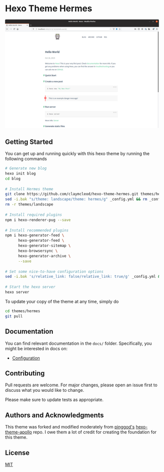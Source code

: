 # Hexo Theme Hermes

![Hello Hermes!](docs/images/hermes-hello-world.png)

## Getting Started

You can get up and running quickly with this hexo theme by running the following commands

```bash
# Generate new blog
hexo init blog
cd blog

# Install Hermes theme
git clone https://github.com/claymcleod/hexo-theme-hermes.git themes/hermes
sed -i.bak "s/theme: landscape/theme: hermes/g" _config.yml && rm _config.yml.bak
rm -r themes/landscape

# Install required plugins
npm i hexo-renderer-pug --save

# Install recommended plugins
npm i hexo-generator-feed \
      hexo-generator-feed \
      hexo-generator-sitemap \
      hexo-browsersync \
      hexo-generator-archive \
      --save

# Set some nice-to-have configuration options
sed -i.bak 's/relative_link: false/relative_link: true/g' _config.yml && rm _config.yml.bak

# Start the hexo server
hexo server
```
To update your copy of the theme at any time, simply do

```bash
cd themes/hermes
git pull
```

## Documentation

You can find relevant documentation in the `docs/` folder. Specifically, you might be interested in docs on:

* [Configuration](docs/configuration.md)

## Contributing

Pull requests are welcome. For major changes, please open an issue first to discuss what you would like to change.

Please make sure to update tests as appropriate.

## Authors and Acknowledgments

This theme was forked and modified moderately from [pinggod's](https://github.com/pinggod) [hexo-theme-apollo](https://github.com/pinggod/hexo-theme-apollo) repo. I owe them a lot of credit for creating the foundation for this theme.

## License

[MIT](https://choosealicense.com/licenses/mit/)